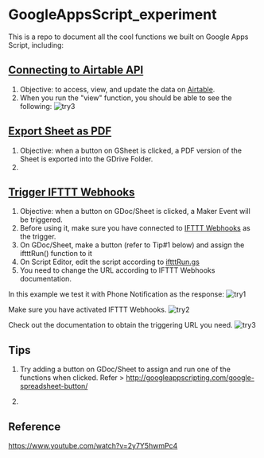 # GoogleAppsScript_experiment

This is a repo to document all the cool functions we built on Google Apps Script, including: 

## [Connecting to Airtable API](https://github.com/zhix/GoogleAppsScript_experiment/blob/master/airtable.gs)
1) Objective: to access, view, and update the data on [Airtable](http://airtable.com/). 
2) When you run the "view" function, you should be able to see the following:
![][screenshot4]


## [Export Sheet as PDF](https://github.com/zhix/GoogleAppsScript_experiment/blob/master/printPDF.gs)
1) Objective: when a button on GSheet is clicked, a PDF version of the Sheet is exported into the GDrive Folder. 
2) 



## [Trigger IFTTT Webhooks](https://github.com/zhix/GoogleAppsScript_experiment/blob/master/iftttRun.gs)
1) Objective: when a button on GDoc/Sheet is clicked, a Maker Event will be triggered. 
2) Before using it, make sure you have connected to [IFTTT Webhooks](https://ifttt.com/maker_webhooks) as the trigger.  
3) On GDoc/Sheet, make a button (refer to Tip#1 below) and assign the iftttRun() function to it
4) On Script Editor, edit the script according to [iftttRun.gs](https://github.com/zhix/GoogleAppsScript_experiment/blob/master/iftttRun.gs)
5) You need to change the URL according to IFTTT Webhooks documentation. 

In this example we test it with Phone Notification as the response:
![][screenshot]


Make sure you have activated IFTTT Webhooks. 
![][screenshot2]


Check out the documentation to obtain the triggering URL you need. 
![][screenshot3]


## Tips
1) Try adding a button on GDoc/Sheet to assign and run one of the functions when clicked. 
Refer > http://googleappscripting.com/google-spreadsheet-button/

2) 

## Reference 
https://www.youtube.com/watch?v=2y7Y5hwmPc4 

[screenshot]:  https://github.com/zhix/GoogleAppsScript_experiment/blob/master/Media/Screenshot_20190326-233050.jpg "try1"
[screenshot2]: https://github.com/zhix/GoogleAppsScript_experiment/blob/master/Media/Capture.PNG "try2"
[screenshot3]: https://github.com/zhix/GoogleAppsScript_experiment/blob/master/Media/Capture2.PNG "try3"
[screenshot4]: https://github.com/zhix/GoogleAppsScript_experiment/blob/master/Media/Capture3.PNG "try3"